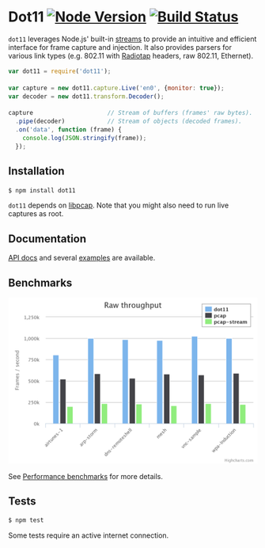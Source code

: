 # Dot11 [![Node Version](https://img.shields.io/node/v/gh-badges.svg?style=flat)](https://www.npmjs.com/package/dot11) [![Build Status](https://travis-ci.org/mtth/dot11.svg?branch=master)](https://travis-ci.org/mtth/dot11)

`dot11` leverages Node.js' built-in [streams][] to provide an intuitive and
efficient interface for frame capture and injection. It also provides parsers
for various link types (e.g. 802.11 with [Radiotap][] headers, raw 802.11,
Ethernet).

```javascript
var dot11 = require('dot11');

var capture = new dot11.capture.Live('en0', {monitor: true});
var decoder = new dot11.transform.Decoder();

capture                     // Stream of buffers (frames' raw bytes).
  .pipe(decoder)            // Stream of objects (decoded frames).
  .on('data', function (frame) {
    console.log(JSON.stringify(frame));
  });
```


## Installation

```bash
$ npm install dot11
```

`dot11` depends on [libpcap][]. Note that you might also need to run live
captures as root.


## Documentation

[API docs][] and several [examples][] are available.


## Benchmarks

[![Capture benchmark](doc/img/capture.png)](https://github.com/mtth/dot11/blob/master/doc/benchmarks.md#raw-frame-throughput)

See [Performance benchmarks][benchmarks] for more details.


## Tests

```bash
$ npm test
```

Some tests require an active internet connection.


[Radiotap]: http://www.radiotap.org/
[streams]: http://nodejs.org/api/stream.html
[libpcap]: http://www.tcpdump.org/
[API docs]: https://github.com/mtth/dot11/blob/master/doc/api.md
[examples]: https://github.com/mtth/dot11/blob/master/doc/examples.md
[benchmarks]: https://github.com/mtth/dot11/blob/master/doc/benchmarks.md
[node_pcap]: https://github.com/mranney/node_pcap
[pcap-stream]: https://github.com/wanderview/node-pcap-stream
